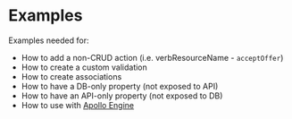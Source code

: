 # Examples

Examples needed for:

- How to add a non-CRUD action (i.e. verbResourceName - `acceptOffer`)
- How to create a custom validation
- How to create associations
- How to have a DB-only property (not exposed to API)
- How to have an API-only property (not exposed to DB)
- How to use with [Apollo Engine](https://github.com/19majkel94/type-graphql/blob/9778f9fab9e7f50363f2023b7ea366668e3d0ec9/examples/apollo-engine/index.ts)
